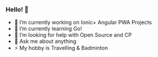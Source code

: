 ### Hello! 👋

- 🔭 I’m currently working on Ionic+ Angular PWA Projects
- 🌱 I’m currently learning Go!
- 🤔 I’m looking for help with Open Source and CP
- 💬 Ask me about anything
- ⚡ My hobby is Travelling & Badminton
